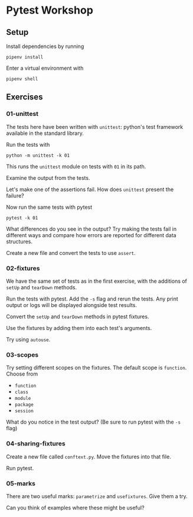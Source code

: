 Pytest Workshop
===============

## Setup

Install dependencies by running

```
pipenv install
```

Enter a virtual environment with

```
pipenv shell
```

## Exercises

### 01-unittest

The tests here have been written with `unittest`: python's test framework available in the standard library.

Run the tests with

```
python -m unittest -k 01
```

This runs the `unittest` module on tests with `01` in its path.

Examine the output from the tests.

Let's make one of the assertions fail. How does `unittest` present the failure?

Now run the same tests with pytest

```
pytest -k 01
```

What differences do you see in the output? Try making the tests fail in different ways and compare how errors are reported for different data structures.

Create a new file and convert the tests to use `assert`.

### 02-fixtures

We have the same set of tests as in the first exercise, with the additions of `setUp` and `tearDown` methods.

Run the tests with pytest. Add the `-s` flag and rerun the tests. Any print output or logs will be displayed alongside test results.

Convert the `setUp` and `tearDown` methods in pytest fixtures.

Use the fixtures by adding them into each test's arguments.

Try using `autouse`.

### 03-scopes

Try setting different scopes on the fixtures. The default scope is `function`. Choose from

* `function`
* `class`
* `module`
* `package`
* `session`

What do you notice in the test output? (Be sure to run pytest with the `-s` flag)

### 04-sharing-fixtures

Create a new file called `conftext.py`. Move the fixtures into that file.

Run pytest.

### 05-marks

There are two useful marks: `parametrize` and `usefixtures`. Give them a try.

Can you think of examples where these might be useful?
